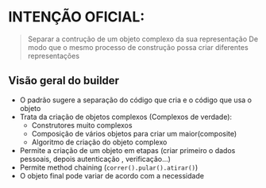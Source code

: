 # INTENÇÃO OFICIAL: 

> Separar a contrução de um objeto complexo da sua representação 
> De modo que o mesmo processo de construção possa criar diferentes representações

## Visão geral do builder 

* O padrão sugere a separação do código que cria e o código que usa o objeto 
* Trata da criação de objetos complexos (Complexos de verdade):
  - Construtores muito complexos
  - Composição de vários objetos para criar um maior(composite)
  - Algoritmo de criação do objeto complexo
* Permite a criação de um objeto em etapas (criar primeiro o dados pessoais, depois autenticação , verificação...)
* Permite method chaining (`correr().pular().atirar()`)
* O objeto final pode variar de acordo com a necessidade 

